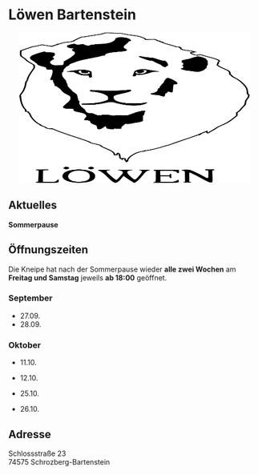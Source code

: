 # Löwen Bartenstein

<p align="center">
  <img width="460" height="300" src="./logo.svg">
</p>

## Aktuelles

**Sommerpause**

## Öffnungszeiten

Die Kneipe hat nach der Sommerpause wieder **alle zwei Wochen** am **Freitag und Samstag** jeweils **ab 18:00** geöffnet.

### September

- 27.09.
- 28.09.

### Oktober

- 11.10.
- 12.10.



- 25.10.
- 26.10.

## Adresse

Schlossstraße 23\
74575 Schrozberg-Bartenstein
